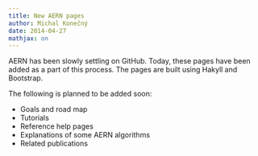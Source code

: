 ```yaml
---
title: New AERN pages
author: Michal Konečný
date: 2014-04-27
mathjax: on
---
```


AERN has been slowly settling on GitHub.  Today, these pages have been added as a part of this process.
The pages are built using Hakyll and Bootstrap.

The following is planned to be added soon:
 
  * Goals and road map
  * Tutorials
  * Reference help pages
  * Explanations of some AERN algorithms
  * Related publications

